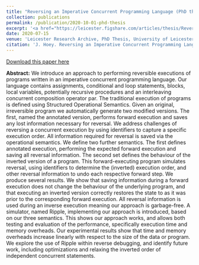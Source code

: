 ```yaml
---
title: "Reversing an Imperative Concurrent Programming Language (PhD thesis)"
collection: publications
permalink: /publication/2020-10-01-phd-thesis
excerpt: '<a href="https://leicester.figshare.com/articles/thesis/Reversing_an_Imperative_Concurrent_Programming_Language/12656219">[Download]</a>'
date: 2020-07-15
venue: 'Leicester Research Archive, PhD Thesis, University of Leicester'
citation: 'J. Hoey. Reversing an Imperative Concurrent Programming Language. PhD Thesis, University of Leicester. 2020.'
---
```


[Download this paper here](https://leicester.figshare.com/articles/thesis/Reversing_an_Imperative_Concurrent_Programming_Language/12656219/1)

**Abstract:** We introduce an approach to performing reversible executions of programs written in an imperative concurrent programming language. Our language contains assignments, conditional and loop statements, blocks, local variables, potentially recursive procedures and an interleaving concurrent composition operator par. The traditional execution of programs is defined using Structured Operational Semantics. Given an original, irreversible program we automatically generate two modified versions. The first, named the annotated version, performs forward execution and saves any lost information necessary for reversal. We address challenges of reversing a concurrent execution by using identifiers to capture a specific execution order. All information required for reversal is saved via the operational semantics. We define two further semantics. The first defines annotated execution, performing the expected forward execution and saving all reversal information. The second set defines the behaviour of the inverted version of a program. This forward-executing program simulates reversal, using identifiers to determine the (inverted) execution order, and other reversal information to undo each respective forward step. We produce several results. We show that saving information during a forward execution does not change the behaviour of the underlying program, and that executing an inverted version correctly restores the state to as it was prior to the corresponding forward execution. All reversal information is used during an inverse execution meaning our approach is garbage-free. A simulator, named Ripple, implementing our approach is introduced, based on our three semantics. This shows our approach works, and allows both testing and evaluation of the performance, specifically execution time and memory overheads. Our experimental results show that time and memory overheads increase linearly with respect to the size of the data or program. We explore the use of Ripple within reverse debugging, and identify future work, including optimizations and relaxing the inverted order of independent concurrent statements.
